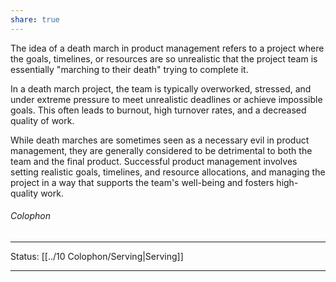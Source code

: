 ```yaml
---
share: true
---
```

The idea of a death march in product management refers to a project where the goals, timelines, or resources are so unrealistic that the project team is essentially "marching to their death" trying to complete it.

In a death march project, the team is typically overworked, stressed, and under extreme pressure to meet unrealistic deadlines or achieve impossible goals. This often leads to burnout, high turnover rates, and a decreased quality of work.

While death marches are sometimes seen as a necessary evil in product management, they are generally considered to be detrimental to both the team and the final product. Successful product management involves setting realistic goals, timelines, and resource allocations, and managing the project in a way that supports the team's well-being and fosters high-quality work.

###### Colophon
----
Status: [[../10 Colophon/Serving|Serving]]

---
